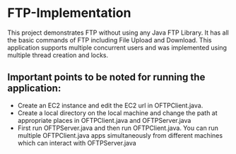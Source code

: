# FTP-Implementation
This project demonstrates FTP without using any Java FTP Library. It has all the basic commands of FTP including File Upload and Download.  This application supports multiple concurrent users and was implemented using multiple thread creation and locks.
## Important points to be noted for running the application:
* Create an EC2 instance and edit the EC2 url in OFTPClient.java.
* Create a local directory on the local machine and change the path at appropriate places in OFTPClient.java and OFTPServer.java
* First run OFTPServer.java and then run OFTPClient.java. You can run multiple OFTPClient.java apps simultaneously from different machines which can interact with OFTPServer.java
